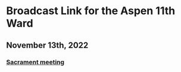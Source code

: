 # Broadcast Link for the Aspen 11th Ward

## November 13th, 2022
### [Sacrament meeting](https://www.youtube.com/watch?v=udfKleCMSs0)
